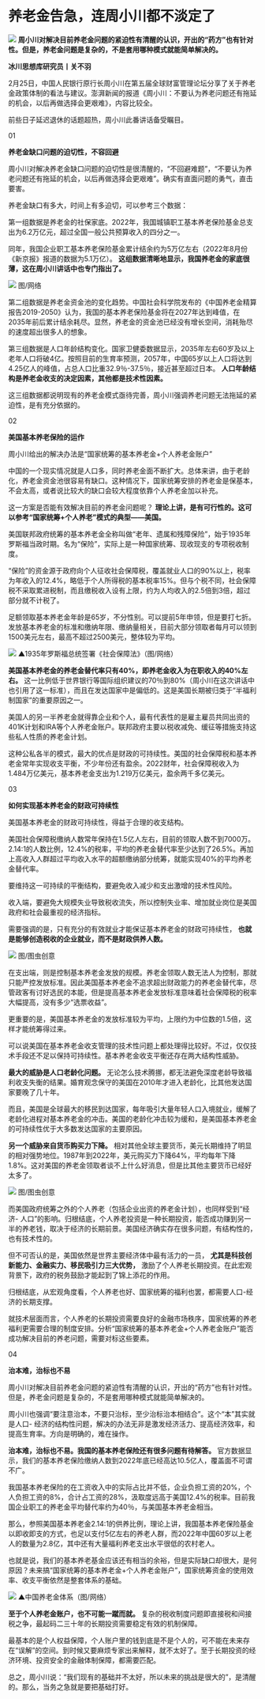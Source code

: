 # 养老金告急，连周小川都不淡定了

![](https://inews.gtimg.com/news_bt/OdwxRVgyFfPz7EVGECyERTX814gEZf_H_FeJBFJMyzhxoAA/1000)
**周小川对解决目前养老金问题的紧迫性有清醒的认识，开出的“药方”也有针对性。但是，养老金问题是复杂的，不是套用哪种模式就能简单解决的。**

**冰川思想库研究员丨关不羽**

2月25日，中国人民银行原行长周小川在第五届全球财富管理论坛分享了关于养老金政策体制的看法与建议。澎湃新闻的报道《周小川：不要认为养老问题还有拖延的机会，以后再做选择会更艰难》，内容比较全。

前些日子延迟退休的话题超热，周小川此番讲话备受瞩目。

01

**养老金缺口问题的迫切性，不容回避**

周小川对解决养老金缺口问题的迫切性是很清醒的，“不回避难题”，“不要认为养老问题还有拖延的机会，以后再做选择会更艰难”。确实有直面问题的勇气，直击要害。

养老金缺口有多大，时间上有多迫切，可以参考三个数据：

第一组数据是养老金的社保家底。2022年，我国城镇职工基本养老保险基金总支出为6.2万亿元，超过全国一般公共预算收入的四分之一。

同年，我国企业职工基本养老保险基金累计结余约为5万亿左右（2022年8月份《新京报》报道的数据为5.1万亿）。
**这组数据清晰地显示，我国养老金的家底很薄，这在周小川讲话中也专门指出了。**

![](https://inews.gtimg.com/news_bt/OHCTBdRGEnDLdHQ77GIB-dUQ1-nRMsJcQTWAU9qbXdl-sAA/1000)
图/网络

第二组数据是养老金资金池的变化趋势。中国社会科学院发布的《中国养老金精算报告2019-2050》认为，我国的基本养老保险基金将在2027年达到峰值，在2035年前后累计结余耗尽。显然，养老金的资金池已经没有增长空间，消耗殆尽的速度超出很多人的想象。

第三组数据是人口年龄结构变化。国家卫健委数据显示，2035年左右60岁及以上老年人口将破4亿。按照目前的生育率预测，2057年，中国65岁以上人口将达到4.25亿人的峰值，占总人口比重32.9％-37.5％，接近甚至超过日本。
**人口年龄结构是养老金收支的决定因素，其他都是技术性因素。**

这三组数据都说明现有的养老金模式亟待完善，周小川强调养老问题无法拖延的紧迫性，是有充分依据的。

02

**美国基本养老保险的运作**

周小川给出的解决办法是“国家统筹的基本养老金+个人养老金账户”

中国的一个现实情况就是人口多，同时养老金面不断扩大。总体来讲，由于老龄化，养老金资金池很容易有缺口。这种情况下，国家统筹安排的养老金是保基本，不会太高，或者说比较大的缺口会较大程度依靠个人养老金加以补充。

这一方案是否能有效解决目前的养老金问题呢？ **理论上讲，是有可行性的。这可以参考“国家统筹+个人养老”模式的典型——美国。**

美国联邦政府统筹的基本养老金全称叫做“老年、遗属和残障保险”，始于1935年罗斯福当政时期。名为“保险”，实际上是一种国家统筹、现收现支的专项税收制度。

“保险”的资金源于政府向个人征收社会保障税，覆盖就业人口的90%以上，税率为年收入的12.4%，略低于个人所得税的基本税率15%。但与个税不同，社会保障税不采取累进税制，而且缴税收入设有上限，约为人均收入的2.5倍到3倍，超过部分就不计税了。

足额领取基本养老金年龄是65岁，不分性别。可以提前5年申领，但是要打七折。发放基本养老金的标准和缴纳年限、缴纳量相关，目前大部分领取者每月可以领到1500美元左右，最高不超过2500美元，整体较为平均。

![](https://inews.gtimg.com/news_bt/Odl4TZMoQ6bD7jjSg6Hu3epnOj-Lcy0GUDBi5LiHclBpkAA/1000)
▲1935年罗斯福总统签署《社会保障法》（图/网络）

**美国基本养老金的养老金替代率只有40%，即养老金收入为在职收入的40%左右。**
这一比例低于世界银行等国际组织建议的70％到80%（周小川在这次讲话中也引用了这一标准），而且在发达国家中是偏低的。这是美国长期被归类于“半福利制国家”的重要原因之一。

美国人的另一半养老金就得靠企业和个人，最有代表性的是雇主雇员共同出资的401K计划和IRA等个人养老金账户。联邦政府主要以税收减免、缓征等措施支持这些私人性质的养老金计划。

这种公私各半的模式，最大的优点是财政的可持续性。美国的社会保障税和基本养老金常年实现收支平衡，不少年份还有盈余。2022财年，社会保障税收入为1.484万亿美元，基本养老金支出为1.219万亿美元，盈余两千多亿美元。

03

**如何实现基本养老金的财政可持续性**

美国基本养老金的财政可持续性，得益于合理的收支结构。

美国社会保障税缴纳人数常年保持在1.5亿人左右，目前的领取人数不到7000万。2.14:1的人数比例，12.4%的税率，平均的养老金替代率至少达到了26.5%。再加上高收入人群超过平均收入水平的超额缴纳部分统筹，就能实现40%的平均养老金替代率。

要维持这一可持续的平衡结构，要避免收入减少和支出激增的技术性风险。

收入端，要避免大规模失业导致税收流失，所以控制失业率、增加就业岗位是美国政府和社会最重视的经济指标。

需要强调的是，只有充分的有效就业才能保证基本养老金的财政可持续性， **也就是能够创造税收的企业就业，而不是财政供养人数。**

![](https://inews.gtimg.com/news_bt/OEa3GB_xMBGvveoStDRNM0lysynLVpm_OqrxwP-vsd7lQAA/1000)
图/图虫创意

在支出端，则是控制基本养老金发放的规模。养老金领取人数无法人为控制，那就只能严控发放标准。因此美国基本养老金不追求超出财政能力的养老金替代率，尽管政客有讨好选民的本能，但是提高基本养老金发放标准意味着社会保障税的税率大幅提高，没有多少“选票收益”。

更重要的是，美国基本养老金的发放标准较为平均，上限约为中位数的1.5倍，这样才能统筹得过来。

可以说美国在基本养老金收支管理的技术性问题上都处理得比较好。不过，仅仅技术手段还不足以保持可持续性。基本养老金收支平衡还存在两大结构性威胁。

**最大的威胁是人口老龄化问题。**
无论怎么技术腾挪，都无法避免深度老龄导致福利收支失衡的结果。婚育观念保守的美国在2010年才进入老龄化，比其他发达国家要晚了几十年。

而且，美国是全球最大的移民到达国家，每年吸引大量年轻人口入境就业，缓解了老龄化进程对基本养老金的冲击。美国的老龄化冲击较为缓和，是美国基本养老金的可持续性优于大多数发达国家的主要原因。

**另一个威胁来自货币购买力下降。**
相对其他全球主要货币，美元长期维持了明显的相对强势地位。1987年到2022年，美元购买力下降64%，平均每年下降1.8%。这对美国的养老金领取者谈不上什么好消息，但是比其他主要货币已经好太多了。

![](https://inews.gtimg.com/news_bt/Oc1dgiRoBBUVM8x-ChiH9nwA5N53TUEoZE5zbMrqR2XbQAA/1000)
图/图虫创意

而美国政府统筹之外的个人养老（包括企业出资的养老金计划），也同样受到“经济-
人口”的影响。归根结底，个人养老投资是一种长期投资，能否成功赚到另一半的养老钱，取决于经济的长期前景。美国经济确实存在很多问题，有结构性的，也有技术性的。

但不可否认的是，美国依然是世界主要经济体中最有活力的一员， **尤其是科技创新能力、金融实力、移民吸引力三大优势，**
激励了个人养老长期投资。在此宏观背景下，政府的税务鼓励才能起到了锦上添花的作用。

归根结底，从宏观角度看，个人养老也好、国家统筹的福利也罢，都需要人口-经济的长期支撑。

就技术层面而言，个人养老的长期投资需要良好的金融市场秩序，国家统筹的养老福利更需要合理的制度安排。分析“国家统筹的基本养老金+个人养老金账户”能否成功解决目前的养老问题，需要对标这些要素。

04

**治本难，治标也不易**

周小川对解决目前养老金问题的紧迫性有清醒的认识，开出的“药方”也有针对性。但是，养老金问题是复杂的，不是套用哪种模式就能简单解决的。

周小川也强调“要注意治本，不要只治标，至少治标治本相结合”。这个“本”其实就是人口-
经济的结构性问题，解决的办法无非是激发经济活力、提高经济效率，和提高生育率。方向是明确的，难在操作。

**治本难，治标也不易。我国的基本养老保险还有很多问题有待解答。**
官方数据显示，我们的基本养老保险缴纳人数到2022年底已经高达10.5亿人，覆盖面不可谓不广。

我国基本养老保险的在工资收入中的实际占比并不低，企业负担工资的20%，个人负担工资的8%，合计占工资的28%，汲取度远高于美国12.4%的税率。目前我国企业职工的养老金平均替代率约为40％，与美国基本养老金相当。

那么，参照美国基本养老金2.14:1的供养比例，理论上讲，我国基本养老保险基金以即收即支的方式，也足以支付5亿左右的养老人群，而2022年中国60岁以上老人的数量为2.8亿，其中还有大量福利养老支出水平很低的农村老人。

也就是说，我们的基本养老基金应该还有相当的余裕，但是实际缺口却很大，是何原因？未来搞“国家统筹的基本养老金+个人养老金账户”，国家统筹资金的使用效率、收支平衡依然是整套体系的基础。

![](https://inews.gtimg.com/news_bt/OPyfWZPzGoAC8CzR1QM1otVBLasL8TwP2z9owuTQTbJ9wAA/1000)
▲中国养老金体系（图/网络）

**至于个人养老金账户，也不可能一蹴而就。** 复杂的税收制度问题即直接税和间接税之争，最起码二三十年的长期投资需要稳定有效的机制保障。

最基本的是个人权益保障，个人账户里的钱到底是不是个人的，可不能在未来存在“误解”的空间。到时候又要麻烦专家出来解释，就不太好了。至于长期投资的经济环境、投资安全的金融体制保障，都需要匹配。

总之，周小川说：“我们现有的基础并不太好，所以未来的挑战是很大的”，是清醒的。那么，当务之急就是要把基础打好。

